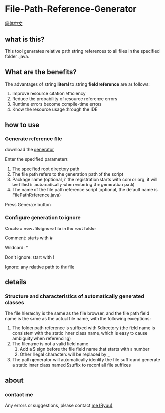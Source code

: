 # File-Path-Reference-Generator

[简体中文](https://github.com/Ryuu-64/File-Path-Reference-Generator/blob/main/README_zh-cn.md)

## what is this?

This tool generates relative path string references to all files in the specified folder .java.

## What are the benefits?

The advantages of string **literal** to string **field reference** are as follows:

1. Improve resource citation efficiency
2. Reduce the probability of resource reference errors
3. Runtime errors become compile-time errors
4. Know the resource usage through the IDE

## how to use

### Generate reference file

download the [generator](https://github.com/Ryuu-64/File-Path-Reference-Generator/releases/download/0.1.0/File-Path-Reference-Generator-0.1.0.jar)

Enter the specified parameters

1. The specified root directory path
2. The file path refers to the generation path of the script
3. Package name (optional, if the registration starts with com or org, it will be filled in automatically when entering the generation path)
4. The name of the file path reference script (optional, the default name is FilePathReference.java)

Press Generate button

### Configure generation to ignore

Create a new .fileignore file in the root folder

Comment: starts with \#

Wildcard: \*

Don't ignore: start with !

Ignore: any relative path to the file

## details

### Structure and characteristics of automatically generated classes

The file hierarchy is the same as the file browser, and the file path field name is the same as the actual file name, with the following exceptions:

1. The folder path reference is suffixed with $directory (the field name is consistent with the static inner class name, which is easy to cause ambiguity when referencing)
2. The filename is not a valid field name
   1. Add a $ sign before the file field name that starts with a number
   2. Other illegal characters will be replaced by _
3. The path generator will automatically identify the file suffix and generate a static inner class named $suffix to record all file suffixes

## about

### contact me

Any errors or suggestions, please contact [me (Ryuu)](2357622935@qq.com)